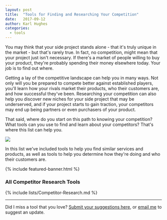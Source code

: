 ```yaml
---
layout: post
title:  "Tools for Finding and Researching Your Competition"
date:   2017-09-12
author: Karl Hughes
categories:
  - tools
---
```


You may think that your side project stands alone - that it's truly unique in the market - but that's rarely true. In fact, no competition, might mean that your project just isn't necessary. If there's a market of people willing to buy your product, they're probably spending their money elsewhere today. Your job is to find out where.

Getting a lay of the competitive landscape can help you in many ways. Not only will you be prepared to compete better against established players, you'll learn how your rivals market their products, who their customers are, and how successful they've been. Researching your competition can also help you discover new niches for your side project that may be underserved, and if your project starts to gain traction, your competitors may end up being partners or even purchasers of your product.

That said, where do you start on this path to knowing your competition? What tools can you use to find and learn about your competitors? That's where this list can help you.

![](https://i.imgur.com/jR5NKvj.jpg)

In this list we've included tools to help you find similar services and products, as well as tools to help you determine how they're doing and who their customers are.

{% include featured-banner.html %}

### All Competitor Research Tools

{% include lists/Competitor-Research.md %}

-----

Did I miss a tool that you love? [Submit your suggestions here](https://www.portablecto.com/tools/submit), or [email me](mailto:marketing@portablecto.com) to suggest an update.
